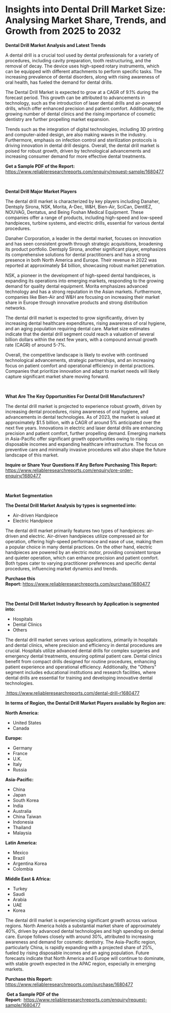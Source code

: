 <p><h1>Insights into Dental Drill Market Size: Analysing Market Share, Trends, and Growth from 2025 to 2032</h1></p><p><strong>Dental Drill Market Analysis and Latest Trends</strong></p>
<p><p>A dental drill is a crucial tool used by dental professionals for a variety of procedures, including cavity preparation, tooth restructuring, and the removal of decay. The device uses high-speed rotary instruments, which can be equipped with different attachments to perform specific tasks. The increasing prevalence of dental disorders, along with rising awareness of oral health, has fueled the demand for dental drills.</p><p>The Dental Drill Market is expected to grow at a CAGR of 9.1% during the forecast period. This growth can be attributed to advancements in technology, such as the introduction of laser dental drills and air-powered drills, which offer enhanced precision and patient comfort. Additionally, the growing number of dental clinics and the rising importance of cosmetic dentistry are further propelling market expansion. </p><p>Trends such as the integration of digital technologies, including 3D printing and computer-aided design, are also making waves in the industry. Furthermore, emphasis on infection control and sterilization protocols is driving innovation in dental drill designs. Overall, the dental drill market is poised for robust growth, driven by technological advancements and increasing consumer demand for more effective dental treatments.</p></p>
<p><strong>Get a Sample PDF of the Report:&nbsp;</strong> <a href="https://www.reliableresearchreports.com/enquiry/request-sample/1680477?utm_campaign=32&utm_medium=2&utm_source=Github&utm_content=ia&utm_term=13042025&utm_id=dental-drill">https://www.reliableresearchreports.com/enquiry/request-sample/1680477</a></p>
<p>&nbsp;</p>
<p><strong>Dental Drill Major Market Players</strong></p>
<p><p>The dental drill market is characterized by key players including Danaher, Dentsply Sirona, NSK, Morita, A-Dec, W&H, Bien-Air, SciCan, DentlEZ, NOUVAG, Dentatus, and Being Foshan Medical Equipment. These companies offer a range of products, including high-speed and low-speed handpieces, turbine systems, and electric drills, essential for various dental procedures.</p><p>Danaher Corporation, a leader in the dental market, focuses on innovation and has seen consistent growth through strategic acquisitions, broadening its product portfolio. Dentsply Sirona, another significant player, emphasizes its comprehensive solutions for dental practitioners and has a strong presence in both North America and Europe. Their revenue in 2022 was reported at approximately $4 billion, showcasing robust market penetration.</p><p>NSK, a pioneer in the development of high-speed dental handpieces, is expanding its operations into emerging markets, responding to the growing demand for quality dental equipment. Morita emphasizes advanced technology and has a strong reputation in the Asian markets. Furthermore, companies like Bien-Air and W&H are focusing on increasing their market share in Europe through innovative products and strong distribution networks.</p><p>The dental drill market is expected to grow significantly, driven by increasing dental healthcare expenditures, rising awareness of oral hygiene, and an aging population requiring dental care. Market size estimates indicate that the dental drill segment could reach a valuation of several billion dollars within the next few years, with a compound annual growth rate (CAGR) of around 5-7%.</p><p>Overall, the competitive landscape is likely to evolve with continued technological advancements, strategic partnerships, and an increasing focus on patient comfort and operational efficiency in dental practices. Companies that prioritize innovation and adapt to market needs will likely capture significant market share moving forward.</p></p>
<p>&nbsp;</p>
<p><strong>What Are The Key Opportunities For Dental Drill Manufacturers?</strong></p>
<p><p>The dental drill market is projected to experience robust growth, driven by increasing dental procedures, rising awareness of oral hygiene, and advancements in dental technologies. As of 2023, the market is valued at approximately $1.5 billion, with a CAGR of around 5% anticipated over the next five years. Innovations in electric and laser dental drills are enhancing precision and patient comfort, further propelling demand. Emerging markets in Asia-Pacific offer significant growth opportunities owing to rising disposable incomes and expanding healthcare infrastructure. The focus on preventive care and minimally invasive procedures will also shape the future landscape of this market.</p></p>
<p><strong>Inquire or Share Your Questions If Any Before Purchasing This Report:</strong> <a href="https://www.reliableresearchreports.com/enquiry/pre-order-enquiry/1680477?utm_campaign=32&utm_medium=2&utm_source=Github&utm_content=ia&utm_term=13042025&utm_id=dental-drill">https://www.reliableresearchreports.com/enquiry/pre-order-enquiry/1680477</a></p>
<p>&nbsp;</p>
<p><strong>Market Segmentation</strong></p>
<p><strong>The Dental Drill Market Analysis by types is segmented into:</strong></p>
<p><ul><li>Air-driven Handpiece</li><li>Electric Handpiece</li></ul></p>
<p><p>The dental drill market primarily features two types of handpieces: air-driven and electric. Air-driven handpieces utilize compressed air for operation, offering high-speed performance and ease of use, making them a popular choice in many dental practices. On the other hand, electric handpieces are powered by an electric motor, providing consistent torque and quieter operation, which can enhance precision and patient comfort. Both types cater to varying practitioner preferences and specific dental procedures, influencing market dynamics and trends.</p></p>
<p><strong>Purchase this Report:&nbsp;</strong><a href="https://www.reliableresearchreports.com/purchase/1680477?utm_campaign=32&utm_medium=2&utm_source=Github&utm_content=ia&utm_term=13042025&utm_id=dental-drill">https://www.reliableresearchreports.com/purchase/1680477</a></p>
<p>&nbsp;</p>
<p><strong>The Dental Drill Market Industry Research by Application is segmented into:</strong></p>
<p><ul><li>Hospitals</li><li>Dental Clinics</li><li>Others</li></ul></p>
<p><p>The dental drill market serves various applications, primarily in hospitals and dental clinics, where precision and efficiency in dental procedures are crucial. Hospitals utilize advanced dental drills for complex surgeries and emergency dental treatments, ensuring optimal patient care. Dental clinics benefit from compact drills designed for routine procedures, enhancing patient experience and operational efficiency. Additionally, the "Others" segment includes educational institutions and research facilities, where dental drills are essential for training and developing innovative dental technologies.</p></p>
<p><a href="https://www.reliableresearchreports.com/dental-drill-r1680477?utm_campaign=32&utm_medium=2&utm_source=Github&utm_content=ia&utm_term=13042025&utm_id=dental-drill">&nbsp;https://www.reliableresearchreports.com/dental-drill-r1680477</a></p>
<p><strong>In terms of Region, the Dental Drill Market Players available by Region are:</strong></p>
<p>
    <p> <strong> North America: </strong>
        <ul>
            <li>United States</li>
            <li>Canada</li>
        </ul>
        </p> 
    <p> <strong> Europe: </strong>
        <ul>
            <li>Germany</li>
            <li>France</li>
            <li>U.K.</li>
            <li>Italy</li>
            <li>Russia</li>
        </ul>
        </p> 
    <p> <strong> Asia-Pacific: </strong>
        <ul>
            <li>China</li>
            <li>Japan</li>
            <li>South Korea</li>
            <li>India</li>
            <li>Australia</li>
            <li>China Taiwan</li>
            <li>Indonesia</li>
            <li>Thailand</li>
            <li>Malaysia</li>
        </ul>
        </p> 
    <p> <strong> Latin America: </strong>
        <ul>
            <li>Mexico</li>
            <li>Brazil</li>
            <li>Argentina Korea</li>
            <li>Colombia</li>
        </ul>
        </p> 
    <p> <strong> Middle East & Africa: </strong>
        <ul>
            <li>Turkey</li>
            <li>Saudi</li>
            <li>Arabia</li>
            <li>UAE</li>
            <li>Korea</li>
        </ul>
    </p>
    </p>
<p><p>The dental drill market is experiencing significant growth across various regions. North America holds a substantial market share of approximately 40%, driven by advanced dental technologies and high spending on dental care. Europe follows closely with around 30%, attributed to increasing awareness and demand for cosmetic dentistry. The Asia-Pacific region, particularly China, is rapidly expanding with a projected share of 25%, fueled by rising disposable incomes and an aging population. Future forecasts indicate that North America and Europe will continue to dominate, with stable growth expected in the APAC region, especially in emerging markets.</p></p>
<p><strong>Purchase this Report: </strong><a href="https://www.reliableresearchreports.com/purchase/1680477?utm_campaign=32&utm_medium=2&utm_source=Github&utm_content=ia&utm_term=13042025&utm_id=dental-drill">https://www.reliableresearchreports.com/purchase/1680477</a></p>
<p>&nbsp;<strong>Get a Sample PDF of the Report:&nbsp;&nbsp;</strong><a href="https://www.reliableresearchreports.com/enquiry/request-sample/1680477?utm_campaign=32&utm_medium=2&utm_source=Github&utm_content=ia&utm_term=13042025&utm_id=dental-drill">https://www.reliableresearchreports.com/enquiry/request-sample/1680477</a></p>
<p><strong></strong></p>
<p><p></p><p></p><p></p></p>